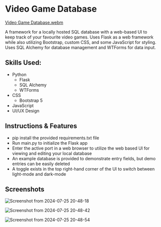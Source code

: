 # Video Game Database

[Video Game Database.webm](https://github.com/user-attachments/assets/d3ee6c62-90f2-484f-868f-286034df0a2d)

A framework for a locally hosted SQL database with a web-based UI to keep track of your favourite video games. Uses Flask as a web framework while also utilizing Bootstrap, custom CSS, and some JavaScript for styling. Uses SQL Alchemy for database management and WTForms for data input.

## Skills Used:

-   Python
    -   Flask
    -   SQL Alchemy
    -   WTForms
-   CSS
    -   Bootstrap 5
-   JavaScript
-   UI/UX Design

## Instructions & Features

-   pip install the provided requirements.txt file
-   Run main.py to initialize the Flask app
-   Enter the active port in a web browser to utilize the web based UI for viewing and editing your local database
-   An example database is provided to demonstrate entry fields, but demo entries can be easily deleted
-   A toggle exists in the top right-hand corner of the UI to switch between light-mode and dark-mode

## Screenshots

![Screenshot from 2024-07-25 20-48-18](https://github.com/user-attachments/assets/d3ab873a-0bf3-4526-8db2-b903adbcd1d7)

![Screenshot from 2024-07-25 20-48-42](https://github.com/user-attachments/assets/7ce88f71-f408-4753-9e05-b0c2c95e714f)

![Screenshot from 2024-07-25 20-48-54](https://github.com/user-attachments/assets/abb0fc13-dfff-4ef4-a56f-421b18498e96)
